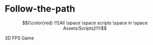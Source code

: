 # Follow-the-path

$${\color{red} !!![All \space \space scripts \space in \space Assets/Scripts]!!!}$$

3D FPS Game

